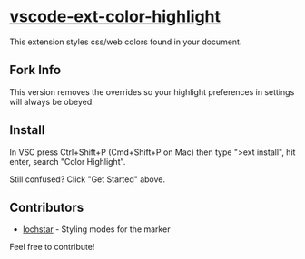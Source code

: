 # [vscode-ext-color-highlight](https://github.com/mikekscholz/vscode-ext-color-highlight)

This extension styles css/web colors found in your document.

## Fork Info
This version removes the overrides so your highlight preferences in settings will always be obeyed.

## Install

In VSC press Ctrl+Shift+P (Cmd+Shift+P on Mac) then type ">ext install", hit enter, search "Color Highlight".

Still confused? Click "Get Started" above.

## Contributors

- [lochstar](https://github.com/lochstar) - Styling modes for the marker

Feel free to contribute!
